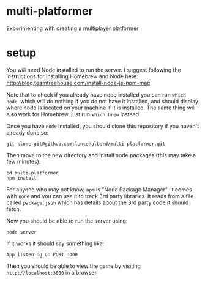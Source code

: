 # multi-platformer
Experimenting with creating a multiplayer platformer

# setup
You will need Node installed to run the server. I suggest following the instructions for installing Homebrew and Node here:
http://blog.teamtreehouse.com/install-node-js-npm-mac

Note that to check if you already have node installed you can run `which node`, which will do nothing
if you do not have it installed, and should display where node is located on your machine if it is installed.
The same thing will also work for Homebrew, just run `which brew` instead.

Once you have `node` installed, you should clone this repository if you haven't already done so:

`git clone git@github.com:lancehalberd/multi-platformer.git`


Then move to the new directory and install node packages (this may take a few minutes):
```
cd multi-platformer
npm install
```
For anyone who may not know, `npm` is "Node Package Manager".
It comes with `node` and you can use it to track 3rd party libraries.
It reads from a file called `package.json` which has details about the 3rd party code it should fetch.


Now you should be able to run the server using:

`node server`

If it works it should say something like:

`App listening on PORT 3000`

Then you should be able to view the game by visiting `http://localhost:3000` in a browser.
